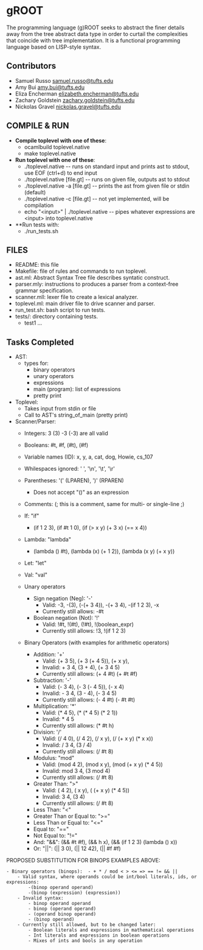 # gROOT

The programming language (g)ROOT seeks to abstract the finer details away from the tree abstract data type in order to curtail the complexities that coincide with tree implementation. It is a functional programming language based on LISP-style syntax. 


## Contributors
- Samuel Russo          samuel.russo@tufts.edu
- Amy Bui               amy.bui@tufts.edu
- Eliza Encherman       elizabeth.encherman@tufts.edu
- Zachary Goldstein     zachary.goldstein@tufts.edu
- Nickolas Gravel       nickolas.gravel@tufts.edu



## COMPILE & RUN
- **Compile toplevel with one of these**:
    - ocamlbuild toplevel.native 
    - make toplevel.native
- **Run toplevel with one of these**:
    - ./toplevel.native                     -- runs on standard input and prints ast to stdout, use EOF (ctrl+d) to end input
    - ./toplevel.native [file.gt]           -- runs on given file, outputs ast to stdout 
    - ./toplevel.native -a [file.gt]        -- prints the ast from given file or stdin (default)
    - ./toplevel.native -c [file.gt]        -- not yet implemented, will be compilation
    - echo "\<input\>" | ./toplevel.native  -- pipes whatever expressions are \<input\> into toplevel.native
- **Run tests with:
    - ./run_tests.sh



## FILES
- README: this file
- Makefile: file of rules and commands to run toplevel.
- ast.ml: Abstract Syntax Tree file describes syntatic construct.
- parser.mly: instructions to produces a parser from a context-free grammar specification.
- scanner.mll: lexer file to create a lexical analyzer.
- toplevel.ml: main driver file to drive scanner and parser.
- run_test.sh: bash script to run tests.
- tests/: directory containing tests.
    - test1 ...



## Tasks Completed
- AST:
    - types for:
        - binary operators
        - unary operators
        - expressions
        - main (program): list of expressions
        - pretty print
- Toplevel:
    - Takes input from stdin or file
    - Call to AST's string_of_main (pretty print)
- Scanner/Parser:
    - Integers: 3 (3) -3 (-3)    are all valid
    - Booleans: #t, #f, (#t), (#f)
    - Variable names (ID): x, y, a, cat, dog, Howie, cs_107
    - Whilespaces ignored: ' ', '\n', '\t', '\r'
    - Parentheses: '(' (LPAREN), ')' (RPAREN)
        - Does not accept "()" as an expression
    - Comments: (; this is a comment, same for multi- or single-line ;)
    - If: "if"
        - (if 1 2 3), (if #t 1 0), (if (> x y) (+ 3 x) (== x 4))

    - Lambda: "lambda"
        - (lambda () #t), (lambda (x) (+ 1 2)), (lambda (x y) (+ x y)) 

    - Let: "let"
    - Val: "val"

    - Unary operators
        - Sign negation (Neg): '-'
            - Valid: -3, -(3), (-(+ 3 4)), -(+ 3 4), -(if 1 2 3), -x
            - Currently still allows: -#t
        - Boolean negation (Not): '!'
            - Valid: !#t, !(#t), (!#t), !(boolean_expr)
            - Currently still allows: !3, !(if 1 2 3)
    - Binary Operators (with examples for arithmetic operators)
        - Addition: '+'
            - Valid: (+ 3 5), (+ 3 (+ 4 5)), (+ x y),
            - Invalid: + 3 4, (3 + 4), (+ 3 4 5)
            - Currently still allows:  (+ 4 #t) (+ #t #f)
        - Subtraction: '-'
            - Valid: (- 3 4), (- 3 (- 4 5)), (- x 4)
            - Invalid: - 3 4, (3 - 4), (- 3 4 5)
            - Currently still allows: (- 4 #t) (- #t #t)
        - Multiplication: '\*'
            - Valid: (* 4 5),  (* (* 4 5) (* 2 1))
            - Invalid:  * 4 5
            - Currently still allows: (* #t h)
        - Division: '/'
            - Valid: (/ 4 0), (/ 4 2), (/ x y), (/ (+ x y) (* x x))
            - Invalid: / 3 4, (3 / 4)
            - Currently still allows: (/ #t 8)
        - Modulus: "mod"
            - Valid: (mod 4 2), (mod x y), (mod (+ x y) (* 4 5))
            - Invalid: mod 3 4, (3 mod 4)
            - Currently still allows: (/ #t 8)
        - Greater Than: ">"
            - Valid: ( 4 2), ( x y), ( (+ x y) (* 4 5))
            - Invalid:  3 4, (3  4)
            - Currently still allows: (/ #t 8)
        - Less Than: "<"
        - Greater Than or Equal to: ">="
        - Less Than or Equal to: "<="
        - Equal to: "=="
        - Not Equal to: "!="
        - And: "&&": (&& #t #f), (&& h x), (&& (if 1 2 3) (lambda () x))
        - Or: "||": (|| 3 0), (|| 12 42), (|| #f #f)

PROPOSED SUBSTITUTION FOR BINOPS EXAMPLES ABOVE:

    - Binary operators (binops):  - + * / mod < > <= => == != && ||
        - Valid syntax, where operands could be int/bool literals, ids, or expressions:  
            -(binop operand operand)
            -(binop (expression) (expression))
        - Invalid syntax:   
            - binop operand operand
            - binop (operand operand)
            - (operand binop operand)
            - (binop operand)
        - Currently still allowed, but to be changed later:
            - Boolean literals and expressions in mathematical operations
            - Int literals and expressions in boolean operations
            - Mixes of ints and bools in any operation
        
